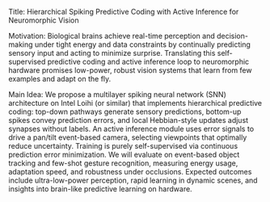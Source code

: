 Title: Hierarchical Spiking Predictive Coding with Active Inference for Neuromorphic Vision

Motivation: Biological brains achieve real-time perception and decision-making under tight energy and data constraints by continually predicting sensory input and acting to minimize surprise. Translating this self-supervised predictive coding and active inference loop to neuromorphic hardware promises low-power, robust vision systems that learn from few examples and adapt on the fly.

Main Idea: We propose a multilayer spiking neural network (SNN) architecture on Intel Loihi (or similar) that implements hierarchical predictive coding: top-down pathways generate sensory predictions, bottom-up spikes convey prediction errors, and local Hebbian-style updates adjust synapses without labels. An active inference module uses error signals to drive a pan/tilt event-based camera, selecting viewpoints that optimally reduce uncertainty. Training is purely self-supervised via continuous prediction error minimization. We will evaluate on event-based object tracking and few-shot gesture recognition, measuring energy usage, adaptation speed, and robustness under occlusions. Expected outcomes include ultra-low-power perception, rapid learning in dynamic scenes, and insights into brain-like predictive learning on hardware.